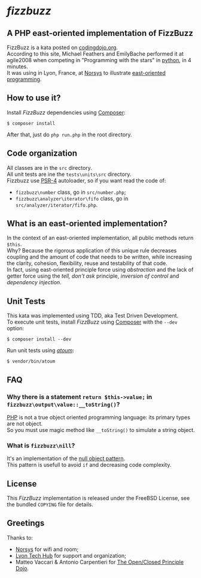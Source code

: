 # *fizzbuzz*

## A PHP east-oriented implementation of FizzBuzz

FizzBuzz is a kata posted on [codingdojo.org](http://codingdojo.org/cgi-bin/index.pl?KataFizzBuzz).  
According to this site, Michael Feathers and EmilyBache performed it at agile2008 when competing in "Programming with the stars" in [python](https://www.python.org), in 4 minutes.  
It was using in Lyon, France, at [Norsys](http://www.norsys.fr) to illustrate [east-oriented programming](http://jamesladdcode.com/?p=12).

## How to use it?

Install *FizzBuzz* dependencies using [Composer](https://getcomposer.org):

```
$ composer install
```

After that, just do `php run.php` in the root directory.

## Code organization

All classes are in the `src` directory.  
All unit tests are ine the `tests\units\src` directory.  
Fizzbuzz use [PSR-4](http://www.php-fig.org/psr/psr-4/) autoloader, so if you want read the code of:

- `fizzbuzz\number` class, go in `src/number.php`;
- `fizzbuzz\analyzer\iterator\fifo` class, go in `src/analyzer/iterator/fifo.php`.

## What is an east-oriented implementation?

In the context of an east-oriented implementation, all public methods return `$this`.  
Why? Because the rigorous application of this unique rule decreases coupling and the amount of code that needs to be written, while increasing the clarity, cohesion, flexibility, reuse and testability of that code.  
In fact, using east-oriented principle force using *abstraction* and the lack of getter force using the *tell, don't ask* principle, *inversion of control* and *dependency injection*.

## Unit Tests

This kata was implemented using TDD, aka Test Driven Development.  
To execute unit tests, install *FizzBuzz* using [Composer](https://getcomposer.org) with the `--dev` option:

```
$ composer install --dev
```

Run unit tests using [*atoum*](http://docs.atoum.org):

```
$ vendor/bin/atoum
```

## FAQ

### Why there is a statement `return $this->value;` in `fizzbuzz\output\value::__toString()`?

[PHP](http://www.php.net) is not a true object oriented programming language: its primary types are not object.  
So you must use magic method like `__toString()` to simulate a string object.

### What is `fizzbuzz\nill`?

It's an implementation of the [null object pattern](https://en.wikipedia.org/wiki/Null_Object_pattern).  
This pattern is usefull to avoid `if` and decreasing code complexity.

## License

This *FizzBuzz* implementation is released under the FreeBSD License, see the bundled `COPYING` file for details.

## Greetings

Thanks to:

- [Norsys](http://www.norsys.fr) for wifi and room;
- [Lyon Tech Hub](http://www.lyontechhub.org) for support and organization;
- Matteo Vaccari & Antonio Carpentieri for [The Open/Closed Principle Dojo](http://fr.slideshare.net/xpmatteo/20101125-ocpxpday).
